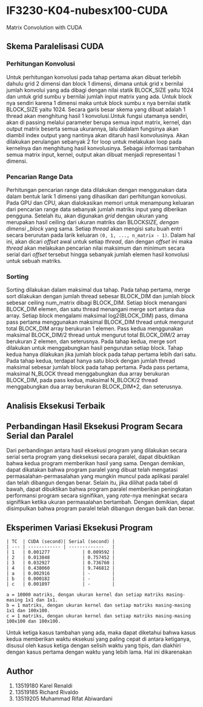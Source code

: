 # IF3230-K04-nubesx100-CUDA

Matrix Convolution with CUDA

## Skema Paralelisasi CUDA

### Perhitungan Konvolusi

Untuk perhitungan konvolusi pada tahap pertama akan dibuat terlebih dahulu grid 2 dimensi dan block 1 dimensi, dimana untuk grid x bernilai jumlah konvolui yang ada dibagi dengan nilai statik BLOCK_SIZE yaitu 1024 dan untuk grid sumbu y bernilai jumlah input matrix yang ada. Untuk block nya sendiri karena 1 dimensi maka untuk block sumbu x nya bernilai statik BLOCK_SIZE yaitu 1024. Secara garis besar skema yang dibuat adalah 1 thread akan menghitung hasil 1 konvolusi.Untuk fungsi utamanya sendiri, akan di passing melalui parameter berupa semua input matrix, kernel, dan output matrix beserta semua ukurannya, lalu didalam fungsinya akan diambil index output yang nantinya akan ditaruh hasil konvolusinya. Akan dilakukan perulangan sebanyak 2 for loop untuk melakukan loop pada kernelnya dan menghitung hasil konvolusinya. Sebagai informasi tambahan semua matrix input, kernel, output akan dibuat menjadi representasi 1 dimensi.

### Pencarian Range Data

Perhitungan pencarian range data dilakukan dengan menggunakan data dalam bentuk larik 1 dimensi yang dihasilkan dari perhitungan konvolusi. Pada GPU dan CPU, akan dialokasikan memori untuk menampung keluaran dari pencarian range data sebanyak jumlah matriks input yang diberikan pengguna. Setelah itu, akan digunakan _grid_ dengan ukuran yang merupakan hasil ceiling dari ukuran matriks dan BLOCK*SIZE, dengan dimensi \_block* yang sama. Setiap _thread_ akan mengisi satu buah entri secara berurutan pada larik keluaran `(0, 1, ..., n_matrix - 1)`. Dalam hal ini, akan dicari _offset_ awal untuk setiap _thread_, dan dengan _offset_ ini maka _thread_ akan melakukan pencarian nilai maksimum dan minimum secara serial dari _offset_ tersebut hingga sebanyak jumlah elemen hasil konvolusi untuk sebuah matriks.

### Sorting

Sorting dilakukan dalam maksimal dua tahap. Pada tahap pertama, merge sort dilakukan dengan jumlah thread sebesar BLOCK_DIM dan jumlah block sebesar ceiling num_matrix dibagi BLOCK_DIM. Setiap block menangani BLOCK_DIM elemen, dan satu thread menangani merge sort antara dua array. Setiap block mengalami maksimal log2(BLOCK_DIM) pass, dimana pass pertama menggunakan maksimal BLOCK_DIM thread untuk mengurut total BLOCK_DIM array berukuran 1 elemen. Pass kedua menggunakan maksimal BLOCK_DIM/2 thread untuk mengurut total BLOCK_DIM/2 array berukuran 2 elemen, dan seterusnya. Pada tahap kedua, merge sort dilakukan untuk menggabungkan hasil pengurutan setiap block. Tahap kedua hanya dilakukan jika jumlah block pada tahap pertama lebih dari satu. Pada tahap kedua, terdapat hanya satu block dengan jumlah thread maksimal sebesar jumlah block pada tahap pertama. Pada pass pertama, maksimal N_BLOCK thread menggabungkan dua array berukuran BLOCK_DIM, pada pass kedua, maksimal N_BLOCK/2 thread menggabungkan dua array berukuran BLOCK_DIM\*2, dan seterusnya.

## Analisis Eksekusi Terbaik

## Perbandingan Hasil Eksekusi Program Secara Serial dan Paralel

Dari perbandingan antara hasil eksekusi program yang dilakukan secara serial serta program yang dieksekusi secara paralel, dapat dibuktikan bahwa kedua program memberikan hasil yang sama. Dengan demikian, dapat dikatakan bahwa program paralel yang dibuat telah mengatasi permasalahan-permasalahan yang mungkin muncul pada aplikasi paralel dan telah dibangun dengan benar. Selain itu, jika dilihat pada tabel di bawah, dapat dibuktikan bahwa program paralel memberikan peningkatan performansi program secara signifikan, yang _rate_-nya meningkat secara signifikan ketika ukuran permasalahan bertambah. Dengan demikian, dapat disimpulkan bahwa program paralel telah dibangun dengan baik dan benar.

## Eksperimen Variasi Eksekusi Program

```shell
| TC  | CUDA (second)| Serial (second) |
| --- | ------------ | -------------   |
| 1   | 0.001277            | 0.009592 |
| 2   | 0.013848            | 0.757452 |
| 3   | 0.032927            | 0.736760 |
| 4   | 0.438060            | 9.746812 |
| a   | 0.002916            | -        |
| b   | 0.000182            | -        |
| c   | 0.001897            | -        |

a = 10000 matriks, dengan ukuran kernel dan setiap matriks masing-masing 1x1 dan 1x1.
b = 1 matriks, dengan ukuran kernel dan setiap matriks masing-masing 1x1 dan 100x100.
c = 1 matriks, dengan ukuran kernel dan setiap matriks masing-masing 100x100 dan 100x100.
```

Untuk ketiga kasus tambahan yang ada, maka dapat diketahui bahwa kasus kedua memberikan waktu eksekusi yang paling cepat di antara ketiganya, disusul oleh kasus ketiga dengan selisih waktu yang tipis, dan diakhiri dengan kasus pertama dengan waktu yang lebih lama. Hal ini dikarenakan

## Author

1. 13519180 Karel Renaldi
2. 13519185 Richard Rivaldo
3. 13519205 Muhammad Rifat Abiwardani
